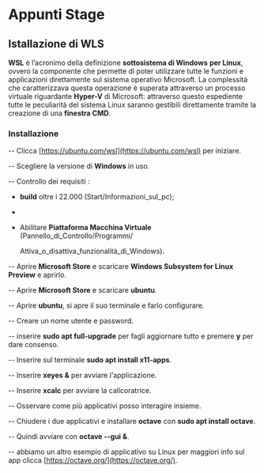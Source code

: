 # Appunti Stage

## Istallazione di WLS

**WSL** è l’acronimo della definizione **sottosistema di Windows**  **per Linux**, ovvero la componente che permette di poter utilizzare tutte le funzioni e applicazioni direttamente sul sistema operativo Microsoft. La complessità che caratterizzava questa operazione è superata attraverso un processo virtuale riguardante **Hyper-V** di Microsoft: attraverso questo espediente tutte le peculiarità del sistema Linux saranno gestibili direttamente tramite la creazione di una **finestra CMD**.


### Installazione 

-- Clicca [https://ubuntu.com/wsl](https://ubuntu.com/wsl)  per iniziare.

-- Scegliere la versione di **Windows** in uso.

-- Controllo dei requisiti : 

- **build** oltre i 22.000  (Start/Informazioni_sul_pc);
-  
- Abilitare **Piattaforma Macchina Virtuale** (Pannello_di_Controllo/Programmi/
  
  Attiva_o_disattiva_funzionalità_di_Windows).
		
-- Aprire **Microsoft Store** e scaricare **Windows Subsystem for Linux Preview** e aprirlo.

-- Aprire **Microsoft Store** e scaricare **ubuntu**.

-- Aprire **ubuntu**, si apre il suo terminale e farlo configurare.

-- Creare un nome utente e password.

-- inserire **sudo apt full-upgrade** per fagli aggiornare tutto e premere **y** per dare consenso.

-- Inserire sul terminale **sudo apt install x11-apps**.

-- Inserire **xeyes &** per  avviare l'applicazione.

-- Inserire **xcalc** per avviare la callcoratrice.

-- Osservare come più applicativi posso interagire insieme.

-- Chiudere i due applicativi e installare **octave** con **sudo apt install octave**.

-- Quindi avviare con **octave --gui &**.

-- abbiamo un altro esempio di applicativo su Linux per maggiori info sul app clicca [https://octave.org/](https://octave.org/).


 
